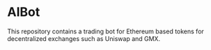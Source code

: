 # AIBot
This repository contains a trading bot for Ethereum based tokens for decentralized exchanges such as Uniswap and GMX.
